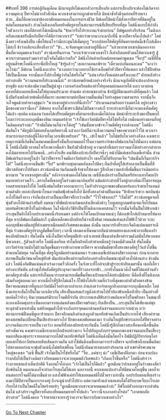 ##บทที่ 396 การต่อสู้อันดุเดือด
นักผจญภัยไม่เคยกลัวการเสี่ยงภัย แต่การเสี่ยงภัยจะต้องไม่เกิดจากความมุทะลุ
ปีศาจไม่น่ากลัวสักนิด พวกเขาสามารถถูกฆ่าตายได้ มิหนำซ้ำยังมีจุดอ่อนที่ร้ายแรงด้วย...นั่นก็คือพวกเขาต้องอาศัยหมอกแดงในการดำรงชีวิต
ลีฟเคยใช้หน้าไม้สังหารปีศาจที่ติดอยู่ในหล่มโคลนมาแล้ว ส่วนไนติงเกลก็เคยยิงศัตรูตายในสถานการณ์ที่เสียเปรียบที่สุด ไลต์นิ่งแอบให้กำลังใจตัวเองว่า เธอก็ต้องทำได้เหมือนกัน
“ข้าควรรีบไปรายงานเจ้าชายก่อน” ลีฟพูดอย่างรีบร้อน “ไนติงเกลกับแอชเชสรับมือกับปีศาจได้ดีกว่าพวกเรา!”
“แต่กว่าพวกนางจะมาถึงที่นี่ พวกปีศาจก็คงไปแล้ว” ไลต์นิ่งตรวจรังเพลิงปืน เพื่อให้แน่ใจว่ามีกระสุนใส่เต็มทุกรู “หากปล่อยให้ศัตรูที่อันตรายเช่นนี้เข้าใกล้เมืองได้ล่ะก็ ข้าว่ากลับจะเสี่ยงยิ่งกว่า”
“ข้า...จะจับตาดูพวกเขาอยู่ที่นี่เอง”
“แล้วหากพวกเขาเดินออกจากพื้นที่ควบคุมของเจ้าเล่า” สาวน้อยยืนกราน “หากเจ้าขวางพวกเขาไว้ ก็เท่ากับเผยตัวตนให้พวกเขารู้ สู้พวกเราสามคนร่วมแรงร่วมใจกันไม่ดีกว่าหรือ”
ลีฟนิ่งไปคล้ายกับคล้อยตามคำพูดเธอ
“จิ๊บๆ!” เมซีที่ยืนอยู่บนศีรษะไลต์นิ่งกระพือปีกใหญ่
“ข้ารู้แล้วๆ” เธอเกาคอนกพิราบ “เดี๋ยวแบ่งกันคนละคน”
“นางว่าอะไรน่ะ” ลีฟถาม
ไลต์นิ่งเบะปาก “นางบอกว่านางอยากใช้กรงเล็บขย้ำหัวปีศาจให้แหลก แล้วใช้ปีกฟาดให้เป็นเนื้อบด จากนั้นเอาไปย่างไฟดูว่ากินได้หรือไม่”
“แต่นางร้องจิ๊บแค่สองครั้งเองนะ!” ฝ่ายหลังท้วงอย่างสงสัย
“ความหมายก็ประมาณนี้ล่ะ” สาวน้อยพยักหน้าอย่างจริงจัง
นักผจญภัยที่ดีจะต้องกล้าหาญชาญชัย และจะต้องมีความเป็นผู้นำสูง เวลาเคร่งเครียดต้องทำให้ทุกคนผ่อนคลายได้ และเวลาผ่อนคลายก็ต้องคอยเตือนไม่ให้ทุกคนประมาท ท่านพ่อ คำสอนของท่าน ข้าปฏิบัติตามอย่างดีที่สุดแล้ว
ไลต์นิ่งปิดรังเพลิงด้วยข้อมือที่สั่นเทา เธอพยายามปกปิดความตื่นเต้นไว้อย่างสุดความสามารถ จากนั้นจึงจงใจพูดด้วยท่าทางสุขุมว่า “พวกเขาอยู่ห่างจากที่นี่เท่าไร”
“ประมาณสามร้อยกว่าเมตรได้ อยู่ทางขวามือของพวกเรานี่เอง” ลีฟตอบ
หากไม่ใช่เพราะมีต้นไม้กีดขวางล่ะก็ ระยะห่างเท่านี้ก็น่าจะมองเห็นศัตรูได้แล้ว เธอคิด แน่นอนว่าเธอได้เปรียบศัตรูตรงที่สามารถชิงลงมือได้ก่อน มิหนำซ้ำระยะยิงของปืนพกก็ไกลกว่าระยะออกฤทธิ์ของหินเวทมนตร์ด้วย “เจ้าใช้เถาวัลย์มัดปีศาจได้ใช่หรือไม่ เหมือนอย่างตอนที่อยู่ในดินแดนร้างน่ะ”
“ถ้ามัดไม่นานก็น่าจะได้อยู่”
“เช่นนั้นพวกข้าจะโจมตีศัตรูจากด้านบน” ไลต์นิ่งตัดสินใจ “ศัตรูมักไม่ค่อยสังเกตทิศทางนี้ แล้วเถาวัลย์ก็น่าจะดึงความสนใจของพวกเขาไว้ได้ พวกเราสามารถจบการต่อสู้นี้ได้ภายในเวลาเพียงพริบตา”
“ข้า...เข้าใจแล้ว” ใบไม้ขยับไหวอย่างลังเล คงเพราะเหตุการณ์ที่เกิดขึ้นในสมาคมเมื่อครั้งนั้นทิ้งบาดแผลไว้ในความทรงจำของลีฟมากเกินไปนั่นเอง แต่ตอนนี้ ไลต์นิ่งไม่มีเวลาสนใจเรื่องพวกนี้แล้ว ขืนยังมัวชักช้าอยู่ ความกล้าที่เธอรวบรวมมาได้อย่างยากลำบากคงได้มลายหายไปกันพอดี...อย่างไรเสีย คนที่ต้องปะทะกับปีศาจซึ่งๆ หน้าก็มีแค่เธอกับเมซีเท่านั้น ส่วนลีฟแค่เร้นกายอยู่ในป่า ไม่ว่าปีศาจจะโจมตีเถาวัลย์อย่างไร เธอก็ไม่ได้รับบาดเจ็บ
“เช่นนั้นก็เริ่มภารกิจได้!” ไลต์นิ่งทะยานขึ้นฟ้า
“จิ๊บ!” นกพิราบพุ่งตามหลังเธอไปติดๆ
ผืนป่าที่อยู่ใต้เท้ากลายเป็นพื้นที่สีเขียวสลับขาวไปทันตา สาวน้อยดึงแว่นกันลมที่เจ้าชายให้ลงมา รู้สึกถึงความกล้าที่เพิ่มขึ้นกว่าเดิมอย่างมากมาย
“พวกเขาอยู่ตรงนั้น” หลังจากเพ่งมองได้ไม่นาน เมซีซึ่งแปลงร่างเป็นอินทรีย์หางเทาก็พบเป้าหมายอย่างรวดเร็ว...ตราบใดที่เธออยู่ในร่างของนกอินทรีย์ แม้แต่กระต่ายที่วิ่งอยู่กลางหิมะก็ไม่อาจหลุดรอดสายตาเธอไปได้
ไลต์นิ่งพ่นไอสีขาวออกมายาวๆ ในหัวปรากฏภาพของธันเดอร์และเจ้าชายโรแลนด์ตามลำดับ เธอสะบัดหน้าโยนความคิดฟุ้งซ่านทิ้งไป มือทั้งสองกำด้ามปืนแน่น “ข้าซ้ายเจ้าขวา พอบินพุ่งลงไปได้ครึ่งทาง เจ้าก็แปลงร่างเป็นนกปีศาจปีกกว้างเสีย”
“ไว้ใจข้าเถอะ!”
“เริ่มได้!” สาวน้อยพูดจบก็พุ่งตัวลงไปด้านล่างทันที ลมหนาวที่พัดปะทะแก้มเธอส่งเสียงดังซ่าๆ ใบหูเธอถูกลมฟาดจนเจ็บไปหมด เธอย่นศีรษะเข้าไปในผ้าพันคอ ในใจนึกถึงวิธียิงปืนที่ไนติงเกลเคยสอนไว้ จากนั้นจึงยื่นปืนไปข้างหน้า กระสุนปืนยิงได้ไกลประมาณหนึ่งร้อยเมตร แต่ถ้าจะให้โดนเป้าหมายแน่ๆ ก็ต้องเข้าใกล้เป้าหมายให้มากที่สุด หากลีฟมองไม่ผิดล่ะก็ ถุงมือเหล็กของอีกฝ่ายก็น่าจะฝังหินเวทมนต์แห่งแสงไฟฟ้าไว้ด้วย ระยะออกฤทธิ์ของมันอยู่ที่ห้าเมตรเหมือนพลังวิเศษของแม่มด ดังนั้น เธอควรยิงที่ระยะเจ็ดถึงแปดเมตรจะดีที่สุด
ร่างของศัตรูปรากฏชัดขึ้นเรื่อยๆ เวลานี้ เธอมองเห็นหมวกอันน่าสยดสยองและหน้ากากสีแดงก่ำของอีกฝ่ายแล้ว ทันใดนั้น หนึ่งในปีศาจก็หยุดฝีเท้า แล้วเงยหน้าขึ้นมาส่งเสียงคำรามดังสนั่นใส่พวกเธอ นี่พวกเขา...รู้ตัวแล้วหรือ ไลต์นิ่งเครียด ทำไมอีกฝ่ายถึงทำท่าเหมือนรู้ว่าเธอมีตัวตนได้ ทันใดนั้น เถาวัลย์จำนวนนับไม่ถ้วนก็ผุดขึ้นมาจากข้างกายพวกปีศาจ พวกมันมัดขาทั้งสองของศัตรูไว้แล้วไต่ขึ้นด้านบนไม่หยุด จนในที่สุด ศัตรูก็ถูกมัดอย่างแน่นหนา
ร่างของเมซีเปล่งแสงสีขาวออกมา ก่อนจะกลายสภาพเป็นสัตว์ขนาดใหญ่ยักษ์ มันเปล่งเสียงคำรามกึกก้องอย่างฮึกเหิมขณะพุ่งตัวลงไปด้านล่าง
ช่างมันแล้ว ไลต์นิ่งกัดฟันแน่นแล้วเร่งความเร็วอีกครั้ง ในจังหวะที่ใกล้จะเข้าสู่ระยะห้าสิบเมตรนั้น เธอก็เลี้ยวอย่างกะทันหัน แล้วพุ่งใส่หลังศัตรูประดุจดาวตกที่ร่วงลงจากฟ้า...การยิงในแนวดิ่งโจมตีได้แค่ส่วนหัวของศัตรูเท่านั้น แต่การยิงในแนวราบสามารถเพิ่มพื้นที่ของเป้าหมายได้อย่างมีนัยยะ นี่คือสิ่งที่ไนติงเกลเน้นย้ำอยู่ตลอดเวลา หากเมื่อไรที่รู้สึกไม่แน่ใจ ก็ให้ยิงใส่บริเวณที่กว้างที่สุดของลำตัวฝ่ายตรงข้าม
ปีศาจยกแขนขวาที่ถูกเถาวัลย์มัดไว้อย่างยากลำบาก ลำแสงสว่างจ้าตาถูกยิงออกมาจากถุงมือเหล็ก ไลต์นิ่งแทบจะลั่นไกปืนในเวลาเดียวกัน เสียงปืนแสบแก้วหูดังสะท้านไปทั่วท้องฟ้าเหนือป่าทึบ
เป็นอย่างที่เธอคิดไว้จริงๆ หินเวทมนตร์มีระยะโจมตีที่จำกัด ประกายแสงสีฟ้าสว่างพลันหายไปในพริบตา ในขณะที่ละอองเลือดพุ่งกระเซ็นออกมาจากแผ่นหลังของปีศาจพร้อมๆ กับเสียงปืน...กระสุนปืนไม่เพียงแต่พุ่งทะลุลำตัวเขาเท่านั้น แต่ยังหมุนตัวไปเจาะถังบรรจุหมอกด้านหลังเขาจนแตกกระจายด้วย
ทว่าสถานการณ์ฝั่งเมซีดูเลวร้ายมาก ปีศาจอีกคนยิงลำแสงถูกตัวนกยักษ์จนเกิดเป็นประกายไฟ เสียงคํารามของเธอพลันเปลี่ยนเป็นเสียงร้องครางไป ปีกของเธอพับหดลงมา ร่างอันใหญ่ยักษ์กระแทกใส่ปีศาจอย่างแรงจนหิมะกระจายเป็นวงกว้าง ตอนที่ทั้งสองฝ่ายปะทะกันนั้น ไลต์นิ่งรู้สึกถึงแรงสะเทือนเหนือพื้นดินอย่างชัดเจน คงเพราะเมซีกระแทกอีกฝ่ายอย่างแรง จึงไปทับถูกถังบรรจุหมอกของเขาจนแตกเป็นเสี่ยงๆ หมอกสีแดงพุ่งกระจายออกมาจากใต้ตัวนกยักษ์ทันที ไลต์นิ่งเห็นดังนั้นก็ตกใจ
ลีฟมีปฏิกิริยาก่อนใคร เธอเสกให้เถาวัลย์หลายสิบเส้นมารวมกัน แล้วใช้มันดึงเมซีออกมาจากร่างปีศาจ นกยักษ์กลิ้งบนพื้นหิมะไปสองตลบก่อนจะฟุบตัวแน่นิ่งไม่ขยับเขยื้อน
ไลต์นิ่งบินมาหาเธออย่างร้อนรน แล้วเขย่าศีรษะขนาดใหญ่ของเธอ “เมซี ฟื้นสิ! เจ้าไม่เป็นไรใช่หรือไม่”
“จิ๊บ...แค่ชาๆ น่ะ” เมซีเปิดเปลือกตา ก่อนจะแปลงร่างกลับไปเป็นร่างเดิมราวกับหมดแรงจะควบคุมพลังวิเศษแล้ว “เกิดอะไรขึ้นหรือ”
ไลต์นิ่งสำรวจร่างกายเธอแล้วเห็นปกติดี จึงถอนใจโล่งอก “เจ้าไม่เป็นไรก็ดีแล้ว”
ดูเหมือนว่าถ้าเธออยู่ในร่างของสัตว์ยักษ์บินได้ หมอกแดงก็จะทำอะไรเธอไม่ได้เลย นอกจากนี้ หากเธอแปลงร่างให้มีขนาดใหญ่ขึ้น เธอก็จะทนต่อการโจมตีได้มากขึ้นด้วย แสงไฟฟ้าแค่ทำให้เธอหมดสติไปชั่วคราวเท่านั้น กอปรกับตอนที่เธอร่วงลงมาก็มีปีศาจเป็นเบาะรองอยู่ ถึงจะดูน่ากลัวไปบ้าง แต่ความจริงแล้วเธอแทบไม่ได้รับบาดเจ็บอะไรเลย เรียกได้ว่าเป็นโชคดีในโชคร้ายแท้ๆ
“ดูเหมือนพวกเขาจะตายหมดแล้วล่ะ” ลีฟโผล่ตัวออกมาจากลำต้นต้นไม้ แล้วสำรวจดูปีศาจทั้งสองที่หมดลมหายใจไปแล้ว “คราวนี้จะเอาอย่างไรต่อ”
“เอาศพกลับปราสาท” ไลต์นิ่งตอบ “เจ้าชายน่าจะทรงรู้ว่าควรจะจัดการกับพวกเขาอย่างไร”
………………………………….


[Go To Next Chapter]( ./309.md)
